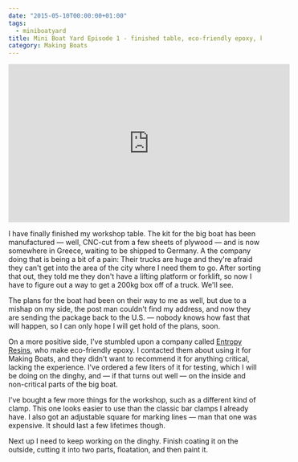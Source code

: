 ```yaml
---
date: "2015-05-10T00:00:00+01:00"
tags:
  - miniboatyard
title: Mini Boat Yard Episode 1 - finished table, eco-friendly epoxy, kit delivery
category: Making Boats
---
```


<iframe width="560" height="315" src="https://www.youtube.com/embed/7WBrhSUSH6A" frameborder="0" allowfullscreen></iframe>

I have finally finished my workshop table. The kit for the big boat has been manufactured — well, CNC-cut from a few sheets of plywood — and is now somewhere in Greece, waiting to be shipped to Germany. A the company doing that is being a bit of a pain: Their trucks are huge and they're afraid they can't get into the area of the city where I need them to go. After sorting that out, they told me they don't have a lifting platform or forklift, so now I have to figure out a way to get a 200kg box off of a truck. We'll see.

The plans for the boat had been on their way to me as well, but due to a mishap on my side, the post man couldn't find my address, and now they are sending the package back to the U.S. — nobody knows how fast that will happen, so I can only hope I will get hold of the plans, soon.

On a more positive side, I've stumbled upon a company called [Entropy Resins](https://entropyresins.com/), who make eco-friendly epoxy. I contacted them about using it for Making Boats, and they didn't want to recommend it for anything critical, lacking the experience. I've ordered a few liters of it for testing, which I will be doing on the dinghy, and — if that turns out well — on the inside and non-critical parts of the big boat.

I've bought a few more things for the workshop, such as a different kind of clamp. This one looks easier to use than the classic bar clamps I already have. I also got an adjustable square for marking lines — man that one was expensive. It should last a few lifetimes though.

Next up I need to keep working on the dinghy. Finish coating it on the outside, cutting it into two parts, floatation, and then paint it.
